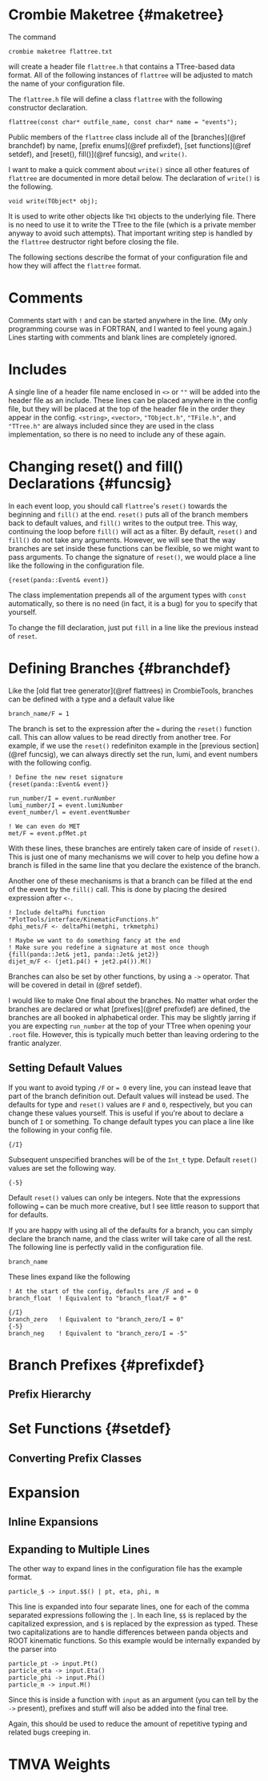 # Crombie Maketree {#maketree}

The command

    crombie maketree flattree.txt

will create a header file `flattree.h` that contains a TTree-based data format.
All of the following instances of `flattree` will be adjusted to match the name of your configuration file.

The `flattree.h` file will define a class `flattree` with the following constructor declaration.

    flattree(const char* outfile_name, const char* name = "events");

Public members of the `flattree` class include all of the
[branches](@ref branchdef) by name, [prefix enums](@ref prefixdef),
[set functions](@ref setdef), and [reset(), fill()](@ref funcsig), and `write()`.

I want to make a quick comment about `write()` since all other features of `flattree` are documented in more detail below.
The declaration of `write()` is the following.

    void write(TObject* obj);

It is used to write other objects like `TH1` objects to the underlying file.
There is no need to use it to write the TTree to the file (which is a private member anyway to avoid such attempts).
That important writing step is handled by the `flattree` destructor right before closing the file.

The following sections describe the format of your configuration file and how they will affect the `flattree` format.

# Comments

Comments start with `!` and can be started anywhere in the line.
(My only programming course was in FORTRAN, and I wanted to feel young again.)
Lines starting with comments and blank lines are completely ignored.

# Includes

A single line of a header file name enclosed in `<>` or `""` will be added into the header file as an include.
These lines can be placed anywhere in the config file,
but they will be placed at the top of the header file in the order they appear in the config.
`<string>`, `<vector>`, `"TObject.h"`, `"TFile.h"`, and `"TTree.h"` are always included
since they are used in the class implementation, so there is no need to include any of these again.

# Changing reset() and fill() Declarations {#funcsig}

In each event loop, you should call `flattree`'s `reset()` towards the beginning and `fill()` at the end.
`reset()` puts all of the branch members back to default values, and `fill()` writes to the output tree.
This way, continuing the loop before `fill()` will act as a filter.
By default, `reset()` and `fill()` do not take any arguments.
However, we will see that the way branches are set inside these functions can be flexible, so we might want to pass arguments.
To change the signature of `reset()`, we would place a line like the following in the configuration file.

    {reset(panda::Event& event)}

The class implementation prepends all of the argument types with `const` automatically,
so there is no need (in fact, it is a bug) for you to specify that yourself.

To change the fill declaration, just put `fill` in a line like the previous instead of `reset`.

# Defining Branches {#branchdef}

Like the [old flat tree generator](@ref flattrees) in CrombieTools, branches can be defined with a type and a default value like

    branch_name/F = 1

The branch is set to the expression after the `=` during the `reset()` function call.
This can allow values to be read directly from another tree.
For example, if we use the `reset()` redefiniton example in the [previous section](@ref funcsig),
we can always directly set the run, lumi, and event numbers with the following config.

    ! Define the new reset signature
    {reset(panda::Event& event)}

    run_number/I = event.runNumber
    lumi_number/I = event.lumiNumber
    event_number/l = event.eventNumber

    ! We can even do MET
    met/F = event.pfMet.pt

With these lines, these branches are entirely taken care of inside of `reset()`.
This is just one of many mechanisms we will cover to help you define how a branch is filled
in the same line that you declare the existence of the branch.

Another one of these mechanisms is that a branch can be filled at the end of the event by the `fill()` call.
This is done by placing the desired expression after `<-`.

    ! Include deltaPhi function
    "PlotTools/interface/KinematicFunctions.h"
    dphi_mets/F <- deltaPhi(metphi, trkmetphi)

    ! Maybe we want to do something fancy at the end
    ! Make sure you redefine a signature at most once though
    {fill(panda::Jet& jet1, panda::Jet& jet2)}
    dijet_m/F <- (jet1.p4() + jet2.p4()).M()

Branches can also be set by other functions, by using a `->` operator.
That will be covered in detail in (@ref setdef).

I would like to make One final about the branches.
No matter what order the branches are declared or what [prefixes](@ref prefixdef) are defined,
the branches are all booked in alphabetical order.
This may be slightly jarring if you are expecting `run_number` at the top of your TTree when opening your `.root` file.
However, this is typically much better than leaving ordering to the frantic analyzer.

## Setting Default Values

If you want to avoid typing `/F` or `= 0` every line,
you can instead leave that part of the branch definition out.
Default values will instead be used.
The defaults for type and `reset()` values are `F` and `0`, respectively,
but you can change these values yourself.
This is useful if you're about to declare a bunch of `I` or something.
To change default types you can place a line like the following in your config file.

    {/I}

Subsequent unspecified branches will be of the `Int_t` type.
Default `reset()` values are set the following way.

    {-5}

Default `reset()` values can only be integers.
Note that the expressions following `=` can be much more creative,
but I see little reason to support that for defaults.

If you are happy with using all of the defaults for a branch, you can simply declare the branch name,
and the class writer will take care of all the rest.
The following line is perfectly valid in the configuration file.

    branch_name

These lines expand like the following

    ! At the start of the config, defaults are /F and = 0
    branch_float  ! Equivalent to "branch_float/F = 0"

    {/I}
    branch_zero   ! Equivalent to "branch_zero/I = 0"
    {-5}
    branch_neg    ! Equivalent to "branch_zero/I = -5"

# Branch Prefixes {#prefixdef}



## Prefix Hierarchy



# Set Functions {#setdef}



## Converting Prefix Classes



# Expansion



## Inline Expansions



## Expanding to Multiple Lines

The other way to expand lines in the configuration file has the example format.

    particle_$ -> input.$$() | pt, eta, phi, m

This line is expanded into four separate lines, one for each of the comma separated expressions following the `|`.
In each line, `$$` is replaced by the capitalized expression, and `$` is replaced by the expression as typed.
These two capitalizations are to handle differences between panda objects and ROOT kinematic functions.
So this example would be internally expanded by the parser into

    particle_pt -> input.Pt()
    particle_eta -> input.Eta()
    particle_phi -> input.Phi()
    particle_m -> input.M()

Since this is inside a function with `input` as an argument (you can tell by the `->` present),
prefixes and stuff will also be added into the final tree.

Again, this should be used to reduce the amount of repetitive typing and related bugs creeping in.

# TMVA Weights
